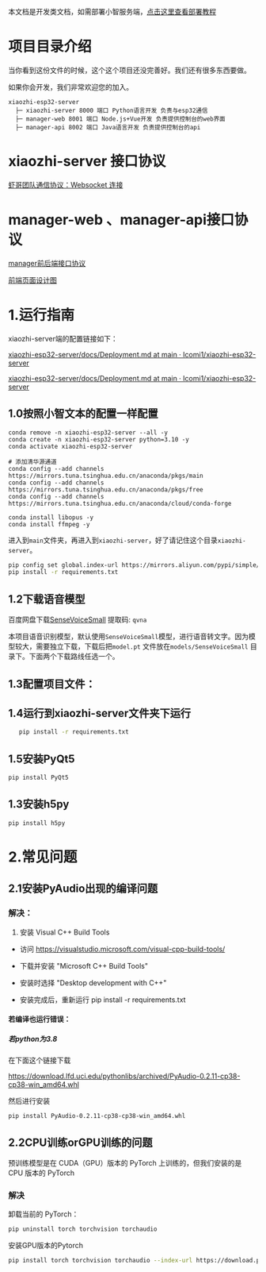 本文档是开发类文档，如需部署小智服务端，[点击这里查看部署教程](../README.md#%E4%BD%BF%E7%94%A8%E6%96%B9%E5%BC%8F-)

# 项目目录介绍
当你看到这份文件的时候，这个这个项目还没完善好。我们还有很多东西要做。

如果你会开发，我们非常欢迎您的加入。

```
xiaozhi-esp32-server
  ├─ xiaozhi-server 8000 端口 Python语言开发 负责与esp32通信
  ├─ manager-web 8001 端口 Node.js+Vue开发 负责提供控制台的web界面
  ├─ manager-api 8002 端口 Java语言开发 负责提供控制台的api
```

# xiaozhi-server 接口协议

[虾哥团队通信协议：Websocket 连接](https://ccnphfhqs21z.feishu.cn/wiki/M0XiwldO9iJwHikpXD5cEx71nKh)

# manager-web 、manager-api接口协议

[manager前后端接口协议](https://app.apifox.com/invite/project?token=H_8qhgfjUeaAL0wybghgU)

[前端页面设计图](https://codesign.qq.com/app/s/526108506410828)



# 1.运行指南

xiaozhi-server端的配置链接如下：

[xiaozhi-esp32-server/docs/Deployment.md at main · Icomi1/xiaozhi-esp32-server](https://github.com/Icomi1/xiaozhi-esp32-server/blob/main/docs/Deployment.md#模型文件)

[xiaozhi-esp32-server/docs/Deployment.md at main · Icomi1/xiaozhi-esp32-server](https://github.com/Icomi1/xiaozhi-esp32-server/blob/main/docs/Deployment.md#配置项目)





## 1.0按照小智文本的配置一样配置

```
conda remove -n xiaozhi-esp32-server --all -y
conda create -n xiaozhi-esp32-server python=3.10 -y
conda activate xiaozhi-esp32-server

# 添加清华源通道
conda config --add channels https://mirrors.tuna.tsinghua.edu.cn/anaconda/pkgs/main
conda config --add channels https://mirrors.tuna.tsinghua.edu.cn/anaconda/pkgs/free
conda config --add channels https://mirrors.tuna.tsinghua.edu.cn/anaconda/cloud/conda-forge

conda install libopus -y
conda install ffmpeg -y
```

进入到`main`文件夹，再进入到`xiaozhi-server`，好了请记住这个目录`xiaozhi-server`。

```bash
pip config set global.index-url https://mirrors.aliyun.com/pypi/simple/
pip install -r requirements.txt
```



## 1.2下载语音模型

百度网盘下载[SenseVoiceSmall](https://pan.baidu.com/share/init?surl=QlgM58FHhYv1tFnUT_A8Sg&pwd=qvna) 提取码: `qvna`

本项目语音识别模型，默认使用`SenseVoiceSmall`模型，进行语音转文字。因为模型较大，需要独立下载，下载后把`model.pt` 文件放在`models/SenseVoiceSmall` 目录下。下面两个下载路线任选一个。



## 1.3配置项目文件：



## 1.4运行到xiaozhi-server文件夹下运行

```bash
   pip install -r requirements.txt
```



## 1.5安装PyQt5

```bash
pip install PyQt5
```



## 1.3安装h5py

```
pip install h5py
```







# 2.常见问题

## 2.1安装PyAudio出现的编译问题

### 解决：

1. 安装 Visual C++ Build Tools

- 访问 https://visualstudio.microsoft.com/visual-cpp-build-tools/

- 下载并安装 "Microsoft C++ Build Tools"

- 安装时选择 "Desktop development with C++"

- 安装完成后，重新运行 pip install -r requirements.txt



#### 若编译也运行错误：

##### 若python为3.8

在下面这个链接下载

https://download.lfd.uci.edu/pythonlibs/archived/PyAudio-0.2.11-cp38-cp38-win_amd64.whl

然后进行安装

```
pip install PyAudio-0.2.11-cp38-cp38-win_amd64.whl
```





## 2.2CPU训练orGPU训练的问题

预训练模型是在 CUDA（GPU）版本的 PyTorch 上训练的，但我们安装的是 CPU 版本的 PyTorch

### 解决

卸载当前的 PyTorch：

```bash
pip uninstall torch torchvision torchaudio
```

安装GPU版本的Pytorch

```bash
pip install torch torchvision torchaudio --index-url https://download.pytorch.org/whl/cu118
```

